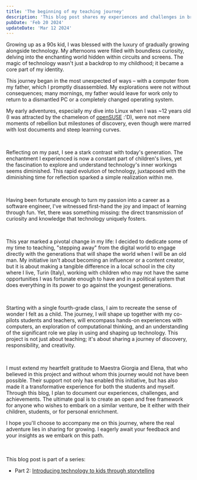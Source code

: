 ```yaml
---
title: 'The beginning of my teaching journey'
description: 'This blog post shares my experiences and challenges in bringing the magic of tech to a young audience in Turin. It is a reflection on bridging the gap between curiosity and understanding, tailored for educators parents, and anyone interested in the transformative power of tech education.'
pubDate: 'Feb 20 2024'
updateDate: 'Mar 12 2024'
---
```




Growing up as a 90s kid, I was blessed with the luxury of gradually growing alongside technology. My afternoons were filled with boundless curiosity, delving into the enchanting world hidden within circuits and screens. The magic of technology wasn't just a backdrop to my childhood; it became a core part of my identity.

This journey began in the most unexpected of ways – with a computer from my father, which I promptly disassembled. My explorations were not without consequences; many mornings, my father would leave for work only to return to a dismantled PC or a completely changed operating system. 

My early adventures, especially my dive into Linux when I was ~12 years old (I was attracted by the chameleon of [openSUSE](https://www.opensuse.org/)  :'D), were not mere moments of rebellion but milestones of discovery, even though were marred with lost documents and steep learning curves.

<br />

Reflecting on my past, I see a stark contrast with today's generation. The enchantment I experienced is now a constant part of children's lives, yet the fascination to explore and understand technology's inner workings seems diminished. This rapid evolution of technology, juxtaposed with the diminishing time for reflection sparked a simple realization within me.

<br />

Having been fortunate enough to turn my passion into a career as a software engineer, I've witnessed first-hand the joy and impact of learning through fun. Yet, there was something missing: the direct transmission of curiosity and knowledge that technology uniquely fosters.  

<br />

This year marked a pivotal change in my life: I decided to dedicate some of my time to teaching, "stepping away" from the digital world to engage directly with the generations that will shape the world when I will be an old man. My initiative isn't about becoming an influencer or a content creator, but it is about making a tangible difference in a local school in the city where I live, Turin (Italy), working with children who may not have the same opportunities I was fortunate enough to have and in a political system that does everything in its power to go against the youngest generations.

<br />

Starting with a single fourth-grade class, I aim to recreate the sense of wonder I felt as a child. The journey,  I will shape up together with my co-pilots students and teachers, will encompass hands-on experiences with computers, an exploration of computational thinking, and an understanding of the significant role we play in using and shaping up technology. This project is not just about teaching; it's about sharing a journey of discovery, responsibility, and creativity.  

<br />

I must extend my heartfelt gratitude to Maestra Giorgia and Elena, that who believed in this project and without whom this journey would not have been possible. Their support not only has enabled this initiative, but has also made it a transformative experience for both the students and myself. Through this blog, I plan to document our experiences, challenges, and achievements. The ultimate goal is to create an open and free framework for anyone who wishes to embark on a similar venture, be it either with their children, students, or for personal enrichment.

I hope you'll choose to accompany me on this journey, where the real adventure lies in sharing  for growing. I eagerly await your feedback and your insights as we embark on this path.  

<br /><br />
This blog post is part of a series: 
- Part 2: <a href="/blog/teaching-journey-day-1/">Introducing technology to kids through storytelling</a>
